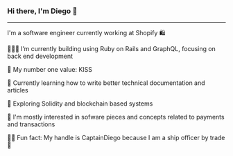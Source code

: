 ### Hi there, I'm Diego 👋
---
I'm a software engineer currently working at Shopify 🛍

👷🏻‍♂️ I’m currently building using Ruby on Rails and GraphQL, focusing on back end development

🤙 My number one value: KISS

🌱 Currently learning how to write better technical documentation and articles

🔎 Exploring Solidity and blockchain based systems

🤔 I'm mostly interested in sofware pieces and concepts related to payments and transactions

🏴‍☠️ Fun fact: My handle is CaptainDiego because I am a ship officer by trade 🚢

